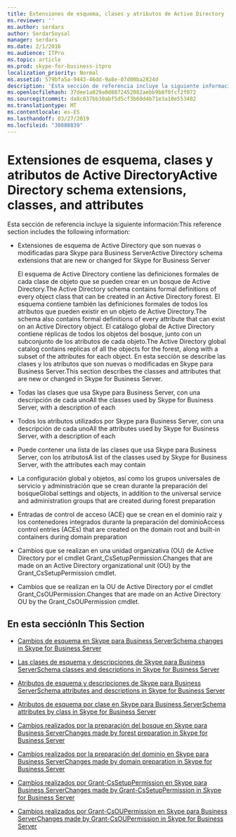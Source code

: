 ```yaml
---
title: Extensiones de esquema, clases y atributos de Active Directory
ms.reviewer: ''
ms.author: serdars
author: SerdarSoysal
manager: serdars
ms.date: 2/1/2016
ms.audience: ITPro
ms.topic: article
ms.prod: skype-for-business-itpro
localization_priority: Normal
ms.assetid: 579bfa5a-9443-46dd-9a8e-07d00ba2824d
description: 'Esta sección de referencia incluye la siguiente información:'
ms.openlocfilehash: 37dee1a029a0d8872452082aebb9b8f0fcf2f072
ms.sourcegitcommit: da8c037bb30abf5d5cf3b60d4b71e3a10e553402
ms.translationtype: MT
ms.contentlocale: es-ES
ms.lasthandoff: 03/27/2019
ms.locfileid: "30888839"
---
```

# <a name="active-directory-schema-extensions-classes-and-attributes"></a><span data-ttu-id="ecb56-103">Extensiones de esquema, clases y atributos de Active Directory</span><span class="sxs-lookup"><span data-stu-id="ecb56-103">Active Directory schema extensions, classes, and attributes</span></span>
 
<span data-ttu-id="ecb56-104">Esta sección de referencia incluye la siguiente información:</span><span class="sxs-lookup"><span data-stu-id="ecb56-104">This reference section includes the following information:</span></span> 
  
- <span data-ttu-id="ecb56-105">Extensiones de esquema de Active Directory que son nuevas o modificadas para Skype para Business Server</span><span class="sxs-lookup"><span data-stu-id="ecb56-105">Active Directory schema extensions that are new or changed for Skype for Business Server</span></span>
    
    <span data-ttu-id="ecb56-106">El esquema de Active Directory contiene las definiciones formales de cada clase de objeto que se pueden crear en un bosque de Active Directory.</span><span class="sxs-lookup"><span data-stu-id="ecb56-106">The Active Directory schema contains formal definitions of every object class that can be created in an Active Directory forest.</span></span> <span data-ttu-id="ecb56-107">El esquema contiene también las definiciones formales de todos los atributos que pueden existir en un objeto de Active Directory.</span><span class="sxs-lookup"><span data-stu-id="ecb56-107">The schema also contains formal definitions of every attribute that can exist on an Active Directory object.</span></span> <span data-ttu-id="ecb56-108">El catálogo global de Active Directory contiene réplicas de todos los objetos del bosque, junto con un subconjunto de los atributos de cada objeto.</span><span class="sxs-lookup"><span data-stu-id="ecb56-108">The Active Directory global catalog contains replicas of all the objects for the forest, along with a subset of the attributes for each object.</span></span> <span data-ttu-id="ecb56-109">En esta sección se describe las clases y los atributos que son nuevas o modificadas en Skype para Business Server.</span><span class="sxs-lookup"><span data-stu-id="ecb56-109">This section describes the classes and attributes that are new or changed in Skype for Business Server.</span></span>
    
- <span data-ttu-id="ecb56-110">Todas las clases que usa Skype para Business Server, con una descripción de cada uno</span><span class="sxs-lookup"><span data-stu-id="ecb56-110">All the classes used by Skype for Business Server, with a description of each</span></span>
    
- <span data-ttu-id="ecb56-111">Todos los atributos utilizados por Skype para Business Server, con una descripción de cada uno</span><span class="sxs-lookup"><span data-stu-id="ecb56-111">All the attributes used by Skype for Business Server, with a description of each</span></span>
    
- <span data-ttu-id="ecb56-112">Puede contener una lista de las clases que usa Skype para Business Server, con los atributos</span><span class="sxs-lookup"><span data-stu-id="ecb56-112">A list of the classes used by Skype for Business Server, with the attributes each may contain</span></span>
    
- <span data-ttu-id="ecb56-113">La configuración global y objetos, así como los grupos universales de servicio y administración que se crean durante la preparación del bosque</span><span class="sxs-lookup"><span data-stu-id="ecb56-113">Global settings and objects, in addition to the universal service and administration groups that are created during forest preparation</span></span>
    
- <span data-ttu-id="ecb56-114">Entradas de control de acceso (ACE) que se crean en el dominio raíz y los contenedores integrados durante la preparación del dominio</span><span class="sxs-lookup"><span data-stu-id="ecb56-114">Access control entries (ACEs) that are created on the domain root and built-in containers during domain preparation</span></span>
    
- <span data-ttu-id="ecb56-115">Cambios que se realizan en una unidad organizativa (OU) de Active Directory por el cmdlet Grant_CsSetupPermission.</span><span class="sxs-lookup"><span data-stu-id="ecb56-115">Changes that are made on an Active Directory organizational unit (OU) by the Grant_CsSetupPermission cmdlet.</span></span>
    
- <span data-ttu-id="ecb56-116">Cambios que se realizan en la OU de Active Directory por el cmdlet Grant_CsOUPermission.</span><span class="sxs-lookup"><span data-stu-id="ecb56-116">Changes that are made on an Active Directory OU by the Grant_CsOUPermission cmdlet.</span></span>
    
## <a name="in-this-section"></a><span data-ttu-id="ecb56-117">En esta sección</span><span class="sxs-lookup"><span data-stu-id="ecb56-117">In This Section</span></span>

- [<span data-ttu-id="ecb56-118">Cambios de esquema en Skype para Business Server</span><span class="sxs-lookup"><span data-stu-id="ecb56-118">Schema changes in Skype for Business Server</span></span>](schema-changes.md)
    
- [<span data-ttu-id="ecb56-119">Las clases de esquema y descripciones de Skype para Business Server</span><span class="sxs-lookup"><span data-stu-id="ecb56-119">Schema classes and descriptions in Skype for Business Server</span></span>](schema-classes-and-descriptions.md)
    
- [<span data-ttu-id="ecb56-120">Atributos de esquema y descripciones de Skype para Business Server</span><span class="sxs-lookup"><span data-stu-id="ecb56-120">Schema attributes and descriptions in Skype for Business Server</span></span>](schema-attributes-and-descriptions.md)
    
- [<span data-ttu-id="ecb56-121">Atributos de esquema por clase en Skype para Business Server</span><span class="sxs-lookup"><span data-stu-id="ecb56-121">Schema attributes by class in Skype for Business Server</span></span>](schema-attributes-by-class.md)
    
- [<span data-ttu-id="ecb56-122">Cambios realizados por la preparación del bosque en Skype para Business Server</span><span class="sxs-lookup"><span data-stu-id="ecb56-122">Changes made by forest preparation in Skype for Business Server</span></span>](changes-made-by-forest-preparation.md)
    
- [<span data-ttu-id="ecb56-123">Cambios realizados por la preparación del dominio en Skype para Business Server</span><span class="sxs-lookup"><span data-stu-id="ecb56-123">Changes made by domain preparation in Skype for Business Server</span></span>](changes-made-by-domain-preparation.md)
    
- [<span data-ttu-id="ecb56-124">Cambios realizados por Grant-CsSetupPermission en Skype para Business Server</span><span class="sxs-lookup"><span data-stu-id="ecb56-124">Changes made by Grant-CsSetupPermission in Skype for Business Server</span></span>](changes-made-by-grant-cssetuppermission.md)
    
- [<span data-ttu-id="ecb56-125">Cambios realizados por Grant-CsOUPermission en Skype para Business Server</span><span class="sxs-lookup"><span data-stu-id="ecb56-125">Changes made by Grant-CsOUPermission in Skype for Business Server</span></span>](changes-made-by-grant-csoupermission.md)
    

